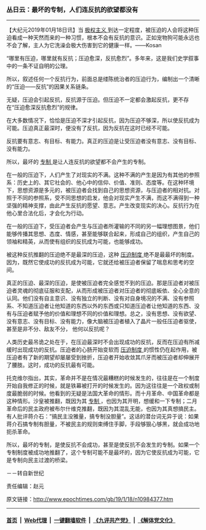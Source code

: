 ### 丛日云：最坏的专制，人们连反抗的欲望都没有
------------------------

<p>
 【大纪元2019年01月18日讯】当
 <a href="http://www.epochtimes.com/gb/tag/%E6%9E%81%E6%9D%83%E4%B8%BB%E4%B9%89.html">
  极权主义
 </a>
 到达一定程度，被压迫的人会将这种压迫看成一种天然而来的一种习惯，根本不会有反抗的意识。正如宠物狗可能永远也不会了解，主人为它洗澡会极大伤害到它的健康一样。——Kosan
</p>
<p>
 “哪里有压迫，哪里就有反抗；压迫愈深，反抗愈烈”。多年来，这是我们史学叙事中的一条不证自明的公理。
</p>
<p>
 所以，叙述任何一个反抗行为，前面总是缕陈统治者的压迫行为，编制出一个清晰的“压迫——反抗”的因果关系链条。
</p>
<p>
 无疑，压迫会引起反抗，反抗源于压迫。但压迫不一定都会激起反抗，更不存在“压迫愈深反抗愈烈”的规律。
</p>
<p>
 在大多数情况下，恰恰是压迫不深才引起反抗，因为压迫不够深，所以使反抗成为可能。压迫真正最深时，便没有了反抗，因为反抗在这时已经不可能。
</p>
<p>
 反抗要有意志、有目标、有能力。真正的压迫是让受压迫者没有意志、没有目标、没有能力。
</p>
<p>
 所以，最坏的
 <a href="http://www.epochtimes.com/gb/tag/%E4%B8%93%E5%88%B6.html">
  专制
 </a>
 是让人连反抗的欲望都不会产生的专制。
</p>
<p>
 在一般的压迫下，人们产生了对现实的不满。这种不满的产生是因为有其他的参照系：历史上的、其它社会的、他心中的信仰、价值、准则、态度等。在这种环境下，思想资源是多元的，被压迫者会找到自己的思想资源，与压迫者的相对抗。对照于不同的参照系，受不同思想的启发，他会对现实产生不满，而这不满得到一种坚强的精神支撑，由此产生反抗的愿望、意志。产生改变现实的决心。反抗行为在他心里合法化后，才会化为行动。
</p>
<p>
 在一般的压迫下，受压迫者会产生与压迫者所灌输的不同的另一幅理想图景，他们能够传播其思想、态度、情感，甚至能够联合起来，形成自己的组织，产生自己的领袖和精英，从而使有组织的反抗成为可能，也能够成功。
</p>
<p>
 被这种反抗推翻的压迫绝不是最深的压迫，这种
 <a href="http://www.epochtimes.com/gb/tag/%E5%8E%8B%E8%BF%AB%E5%88%B6%E5%BA%A6.html">
  压迫制度
 </a>
 绝不是最最坏的制度。因为，既然它使成功的反抗成为可能，它就还给被压迫者保留了喘息和思考的空间。
</p>
<p>
 真正的压迫、最深的压迫，是使被压迫者完全感觉不到的压迫。那是压迫者对被压迫者灵魂的彻底征服和支配，从而形成被压迫者对压迫者的彻底皈依、全心全意的认同。他们没有自主意识、没有独立的判断、没有对自身境况的不满、没有参照系、不知道压迫者让他知道的东西以外的东西或只知道压迫者让他知道的东西、没有与压迫者赋予他的价值和理想不同的价值和理想。总之，没有思想、没有欲望、没有意志、没有目标、没有能力，像大脑被压迫者植入了晶片一般任压迫者驱使，甚至是非不分、敌友不分， 他何以反抗呢？
</p>
<p>
 人类历史最吊诡之处在于，在压迫最深时不会出现成功的反抗，反而在压迫有所减缓时出现成功的反抗。压迫者的心肠开始变软而
 <a href="http://www.epochtimes.com/gb/tag/%E5%8E%8B%E8%BF%AB%E5%88%B6%E5%BA%A6.html">
  压迫制度
 </a>
 的惯性仍在起作用，被压迫者有了新的期望却屡屡受到挫折，压迫者开始收敛其爪牙而被压迫者却伸展开了腰肢。这时，成功的反抗最有可能。
</p>
<p>
 托克维尔指出，其实，革命并不是在情况最糟糕的时候发生的，往往是在一个制度开始自我修正的时候，就是铁幕被打开的时候发生的。因为这往往是一个政权或制度最脆弱的时候。他看到的无疑是法国大革命的情形。而十月革命、中国革命都是这种情形。沙皇被推翻，既因为其
 <a href="http://www.epochtimes.com/gb/tag/%E4%B8%93%E5%88%B6.html">
  专制
 </a>
 ，也因为其开明，想缓和一下专制；二月革命后的民主政府被布尔什维克推翻，既因为其混乱无能，也因为其真想搞民主。有人批评蒋介石：”搞民主没雅量，搞专制没胆量”。这话的潜台词无异于说：如果蒋介石搞专制有胆量，不被民主的规则束缚住手脚，手段够狠心够黑，就会成功地扼杀革命。
</p>
<p>
 所以，最坏的专制，是使反抗不会成功，甚至是使反抗不会发生的专制。如果一个专制制度被成功地推翻了，这个专制可能不是最坏的，因为它使反抗成为可能，它是专制向民主过渡的桥梁。
</p>
<p>
 －－转自新世纪
</p>
<p>
 责任编辑：赵元
</p>

原文链接：http://www.epochtimes.com/gb/19/1/18/n10984377.htm


------------------------
#### [首页](https://github.com/gfw-breaker/banned-news/blob/master/README.md) &nbsp;|&nbsp; [Web代理](https://github.com/labour-camp/helloworld) &nbsp;|&nbsp; [一键翻墙软件](https://github.com/gfw-breaker/nogfw/blob/master/README.md) &nbsp;|&nbsp; [《九评共产党》](https://github.com/gfw-breaker/9ping.md/blob/master/README.md#九评之一评共产党是什么) &nbsp;|&nbsp; [《解体党文化》](https://github.com/gfw-breaker/jtdwh.md/blob/master/README.md#绪论)

